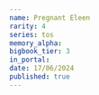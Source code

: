 ```yaml
---
name: Pregnant Eleen
rarity: 4
series: tos
memory_alpha:
bigbook_tier: 3
in_portal:
date: 17/06/2024
published: true
---
```



